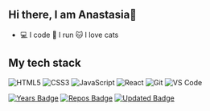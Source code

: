 ## Hi there, I am Anastasia👋

* 💻 I code :runner: I run :cat: I love cats

## My tech stack
![HTML5](https://img.shields.io/badge/-HTML5-%23E44D27?style=flat-square&logo=html5&logoColor=ffffff)
![CSS3](https://img.shields.io/badge/-CSS3-%231572B6?style=flat-square&logo=css3)
![JavaScript](https://img.shields.io/badge/-JavaScript-%23F7DF1C?style=flat-square&logo=javascript&logoColor=000000&labelColor=%23F7DF1C&color=%23FFCE5A)
![React](https://img.shields.io/badge/-React-%23282C34?style=flat-square&logo=react)
![Git](https://img.shields.io/badge/-Git-%23F05032?style=flat-square&logo=git&logoColor=%23ffffff)
![VS Code](https://img.shields.io/badge/-VSCode-%23007ACC?style=flat-square&logo=visual-studio-code)

[![Years Badge](https://badges.pufler.dev/years/anastasiayx)](https://badges.pufler.dev)
[![Repos Badge](https://badges.pufler.dev/repos/anastasiayx)](https://badges.pufler.dev)
[![Updated Badge](https://badges.pufler.dev/updated/anastasiayx/git-badges)](https://badges.pufler.dev)

